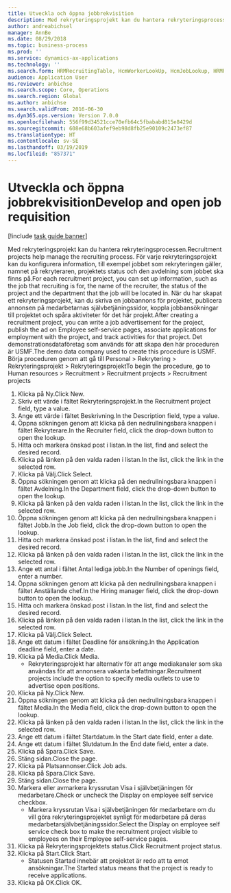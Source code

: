 ```yaml
---
title: Utveckla och öppna jobbrekvisition
description: Med rekryteringsprojekt kan du hantera rekryteringsprocessen.
author: andreabichsel
manager: AnnBe
ms.date: 08/29/2018
ms.topic: business-process
ms.prod: ''
ms.service: dynamics-ax-applications
ms.technology: ''
ms.search.form: HRMRecruitingTable, HcmWorkerLookUp, HcmJobLookup, HRMRecruitingMedia, HRMRecruitingJobAd
audience: Application User
ms.reviewer: anbichse
ms.search.scope: Core, Operations
ms.search.region: Global
ms.author: anbichse
ms.search.validFrom: 2016-06-30
ms.dyn365.ops.version: Version 7.0.0
ms.openlocfilehash: 556f99d34521cce70efb64c5fbababd815e8429d
ms.sourcegitcommit: 608e68b603afef9eb98d8fb25e90109c2473ef87
ms.translationtype: HT
ms.contentlocale: sv-SE
ms.lasthandoff: 03/19/2019
ms.locfileid: "857371"
---
```

# <a name="develop-and-open-job-requisition"></a><span data-ttu-id="67a1e-103">Utveckla och öppna jobbrekvisition</span><span class="sxs-lookup"><span data-stu-id="67a1e-103">Develop and open job requisition</span></span>

[!include [task guide banner](../../includes/task-guide-banner.md)]

<span data-ttu-id="67a1e-104">Med rekryteringsprojekt kan du hantera rekryteringsprocessen.</span><span class="sxs-lookup"><span data-stu-id="67a1e-104">Recruitment projects help manage the recruiting process.</span></span> <span data-ttu-id="67a1e-105">För varje rekryteringsprojekt kan du konfigurera information, till exempel jobbet som rekryteringen gäller, namnet på rekryteraren, projektets status och den avdelning som jobbet ska finns på.</span><span class="sxs-lookup"><span data-stu-id="67a1e-105">For each recruitment project, you can set up information, such as the job that recruiting is for, the name of the recruiter, the status of the project and the department that the job will be located in.</span></span> <span data-ttu-id="67a1e-106">När du har skapat ett rekryteringsprojekt, kan du skriva en jobbannons för projektet, publicera annonsen på medarbetarnas självbetjäningssidor, koppla jobbansökningar till projektet och spåra aktiviteter för det här projekt.</span><span class="sxs-lookup"><span data-stu-id="67a1e-106">After creating a recruitment project, you can write a job advertisement for the project, publish the ad on Employee self-service pages, associate applications for employment with the project, and track activities for that project.</span></span> <span data-ttu-id="67a1e-107">Det demonstrationsdataföretag som används för att skapa den här proceduren är USMF.</span><span class="sxs-lookup"><span data-stu-id="67a1e-107">The demo data company used to create this procedure is USMF.</span></span> <span data-ttu-id="67a1e-108">Börja proceduren genom att gå till Personal > Rekrytering > Rekryteringsprojekt > Rekryteringsprojekt</span><span class="sxs-lookup"><span data-stu-id="67a1e-108">To begin the procedure, go to Human resources > Recruitment > Recruitment projects > Recruitment projects</span></span>

1. <span data-ttu-id="67a1e-109">Klicka på Ny.</span><span class="sxs-lookup"><span data-stu-id="67a1e-109">Click New.</span></span>
2. <span data-ttu-id="67a1e-110">Skriv ett värde i fältet Rekryteringsprojekt.</span><span class="sxs-lookup"><span data-stu-id="67a1e-110">In the Recruitment project field, type a value.</span></span>
3. <span data-ttu-id="67a1e-111">Ange ett värde i fältet Beskrivning.</span><span class="sxs-lookup"><span data-stu-id="67a1e-111">In the Description field, type a value.</span></span>
4. <span data-ttu-id="67a1e-112">Öppna sökningen genom att klicka på den nedrullningsbara knappen i fältet Rekryterare.</span><span class="sxs-lookup"><span data-stu-id="67a1e-112">In the Recruiter field, click the drop-down button to open the lookup.</span></span>
5. <span data-ttu-id="67a1e-113">Hitta och markera önskad post i listan.</span><span class="sxs-lookup"><span data-stu-id="67a1e-113">In the list, find and select the desired record.</span></span>
6. <span data-ttu-id="67a1e-114">Klicka på länken på den valda raden i listan.</span><span class="sxs-lookup"><span data-stu-id="67a1e-114">In the list, click the link in the selected row.</span></span>
7. <span data-ttu-id="67a1e-115">Klicka på Välj.</span><span class="sxs-lookup"><span data-stu-id="67a1e-115">Click Select.</span></span>
8. <span data-ttu-id="67a1e-116">Öppna sökningen genom att klicka på den nedrullningsbara knappen i fältet Avdelning.</span><span class="sxs-lookup"><span data-stu-id="67a1e-116">In the Department field, click the drop-down button to open the lookup.</span></span>
9. <span data-ttu-id="67a1e-117">Klicka på länken på den valda raden i listan.</span><span class="sxs-lookup"><span data-stu-id="67a1e-117">In the list, click the link in the selected row.</span></span>
10. <span data-ttu-id="67a1e-118">Öppna sökningen genom att klicka på den nedrullningsbara knappen i fältet Jobb.</span><span class="sxs-lookup"><span data-stu-id="67a1e-118">In the Job field, click the drop-down button to open the lookup.</span></span>
11. <span data-ttu-id="67a1e-119">Hitta och markera önskad post i listan.</span><span class="sxs-lookup"><span data-stu-id="67a1e-119">In the list, find and select the desired record.</span></span>
12. <span data-ttu-id="67a1e-120">Klicka på länken på den valda raden i listan.</span><span class="sxs-lookup"><span data-stu-id="67a1e-120">In the list, click the link in the selected row.</span></span>
13. <span data-ttu-id="67a1e-121">Ange ett antal i fältet Antal lediga jobb.</span><span class="sxs-lookup"><span data-stu-id="67a1e-121">In the Number of openings field, enter a number.</span></span>
14. <span data-ttu-id="67a1e-122">Öppna sökningen genom att klicka på den nedrullningsbara knappen i fältet Anställande chef.</span><span class="sxs-lookup"><span data-stu-id="67a1e-122">In the Hiring manager field, click the drop-down button to open the lookup.</span></span>
15. <span data-ttu-id="67a1e-123">Hitta och markera önskad post i listan.</span><span class="sxs-lookup"><span data-stu-id="67a1e-123">In the list, find and select the desired record.</span></span>
16. <span data-ttu-id="67a1e-124">Klicka på länken på den valda raden i listan.</span><span class="sxs-lookup"><span data-stu-id="67a1e-124">In the list, click the link in the selected row.</span></span>
17. <span data-ttu-id="67a1e-125">Klicka på Välj.</span><span class="sxs-lookup"><span data-stu-id="67a1e-125">Click Select.</span></span>
18. <span data-ttu-id="67a1e-126">Ange ett datum i fältet Deadline för ansökning.</span><span class="sxs-lookup"><span data-stu-id="67a1e-126">In the Application deadline field, enter a date.</span></span>
19. <span data-ttu-id="67a1e-127">Klicka på Media.</span><span class="sxs-lookup"><span data-stu-id="67a1e-127">Click Media.</span></span>
    * <span data-ttu-id="67a1e-128">Rekryteringsprojekt har alternativ för att ange mediakanaler som ska användas för att annonsera vakanta befattningar.</span><span class="sxs-lookup"><span data-stu-id="67a1e-128">Recruitment projects include the option to specify media outlets to use to advertise open positions.</span></span>  
20. <span data-ttu-id="67a1e-129">Klicka på Ny.</span><span class="sxs-lookup"><span data-stu-id="67a1e-129">Click New.</span></span>
21. <span data-ttu-id="67a1e-130">Öppna sökningen genom att klicka på den nedrullningsbara knappen i fältet Media.</span><span class="sxs-lookup"><span data-stu-id="67a1e-130">In the Media field, click the drop-down button to open the lookup.</span></span>
22. <span data-ttu-id="67a1e-131">Klicka på länken på den valda raden i listan.</span><span class="sxs-lookup"><span data-stu-id="67a1e-131">In the list, click the link in the selected row.</span></span>
23. <span data-ttu-id="67a1e-132">Ange ett datum i fältet Startdatum.</span><span class="sxs-lookup"><span data-stu-id="67a1e-132">In the Start date field, enter a date.</span></span>
24. <span data-ttu-id="67a1e-133">Ange ett datum i fältet Slutdatum.</span><span class="sxs-lookup"><span data-stu-id="67a1e-133">In the End date field, enter a date.</span></span>
25. <span data-ttu-id="67a1e-134">Klicka på Spara.</span><span class="sxs-lookup"><span data-stu-id="67a1e-134">Click Save.</span></span>
26. <span data-ttu-id="67a1e-135">Stäng sidan.</span><span class="sxs-lookup"><span data-stu-id="67a1e-135">Close the page.</span></span>
27. <span data-ttu-id="67a1e-136">Klicka på Platsannonser.</span><span class="sxs-lookup"><span data-stu-id="67a1e-136">Click Job ads.</span></span>
28. <span data-ttu-id="67a1e-137">Klicka på Spara.</span><span class="sxs-lookup"><span data-stu-id="67a1e-137">Click Save.</span></span>
29. <span data-ttu-id="67a1e-138">Stäng sidan.</span><span class="sxs-lookup"><span data-stu-id="67a1e-138">Close the page.</span></span>
30. <span data-ttu-id="67a1e-139">Markera eller avmarkera kryssrutan Visa i självbetjäningen för medarbetare.</span><span class="sxs-lookup"><span data-stu-id="67a1e-139">Check or uncheck the Display on employee self service checkbox.</span></span>
    * <span data-ttu-id="67a1e-140">Markera kryssrutan Visa i självbetjäningen för medarbetare om du vill göra rekryteringsprojektet synligt för medarbetare på deras medarbetarsjälvbetjäningssidor.</span><span class="sxs-lookup"><span data-stu-id="67a1e-140">Select the Display on employee self service check box to make the recruitment project visible to employees on their Employee self-service pages.</span></span>  
31. <span data-ttu-id="67a1e-141">Klicka på Rekryteringsprojektets status.</span><span class="sxs-lookup"><span data-stu-id="67a1e-141">Click Recruitment project status.</span></span>
32. <span data-ttu-id="67a1e-142">Klicka på Start.</span><span class="sxs-lookup"><span data-stu-id="67a1e-142">Click Start.</span></span>
    * <span data-ttu-id="67a1e-143">Statusen Startad innebär att projektet är redo att ta emot ansökningar.</span><span class="sxs-lookup"><span data-stu-id="67a1e-143">The Started status means that the project is ready to receive applications.</span></span>  
33. <span data-ttu-id="67a1e-144">Klicka på OK.</span><span class="sxs-lookup"><span data-stu-id="67a1e-144">Click OK.</span></span>

